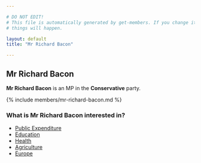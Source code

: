 ```yaml
---

# DO NOT EDIT!
# This file is automatically generated by get-members. If you change it, bad
# things will happen.

layout: default
title: "Mr Richard Bacon"

---
```


## Mr Richard Bacon

**Mr Richard Bacon** is an MP in the **Conservative** party.

{% include members/mr-richard-bacon.md %}

### What is Mr Richard Bacon interested in?


* [Public Expenditure](/interests/public-expenditure.html)
* [Education](/interests/education.html)
* [Health](/interests/health.html)
* [Agriculture](/interests/agriculture.html)
* [Europe](/interests/europe.html)
